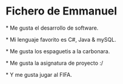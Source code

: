 # Fichero de Emmanuel



\* Me gusta el desarrollo de software.

\* Mi lenguaje favorito es C#, Java \& mySQL.

\* Me gusta los espaguetis a la carbonara.

\* Me gusta la asignatura de proyecto :/

\* Y me gusta jugar al FIFA.